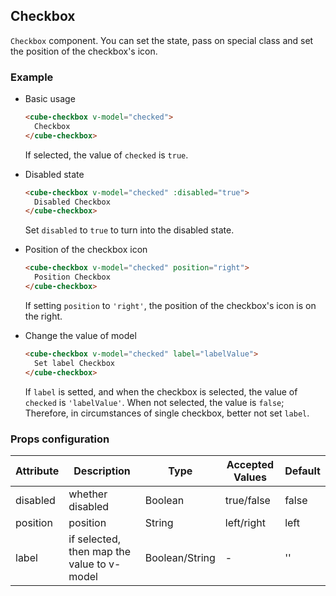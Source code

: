 ## Checkbox

`Checkbox` component. You can set the state, pass on special class and set the position of the checkbox's icon.

### Example

- Basic usage

  ```html
  <cube-checkbox v-model="checked">
    Checkbox
  </cube-checkbox>
  ```

  If selected, the value of `checked` is `true`.

- Disabled state

  ```html
  <cube-checkbox v-model="checked" :disabled="true">
    Disabled Checkbox
  </cube-checkbox>
  ```

  Set `disabled` to `true` to turn into the disabled state.

- Position of the checkbox icon

  ```html
  <cube-checkbox v-model="checked" position="right">
    Position Checkbox
  </cube-checkbox>
  ```

  If setting `position` to `'right'`, the position of the checkbox's icon is on the right.

- Change the value of model

  ```html
  <cube-checkbox v-model="checked" label="labelValue">
    Set label Checkbox
  </cube-checkbox>
  ```

  If `label` is setted, and when the checkbox is selected, the value of `checked` is `'labelValue'`. When not selected, the value is `false`; Therefore, in circumstances of single checkbox, better not set `label`.

### Props configuration

| Attribute | Description | Type | Accepted Values | Default |
| - | - | - | - | - |
| disabled | whether disabled | Boolean | true/false | false |
| position | position | String | left/right | left |
| label | if selected, then map the value to v-model | Boolean/String | - | '' |
